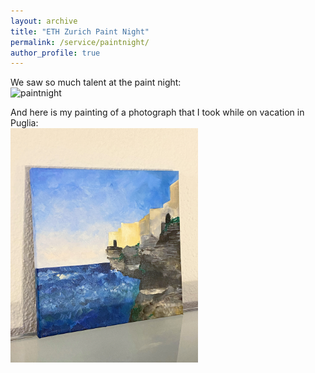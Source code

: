 ```yaml
---
layout: archive
title: "ETH Zurich Paint Night"
permalink: /service/paintnight/
author_profile: true
---
```


We saw so much talent at the paint night:
<br>
<img src="/images/paintnight.png" alt="paintnight" width="300"/>

And here is my painting of a photograph that I took while on vacation in Puglia:
<br>
<img src="/images/puglia.JPG" alt="puglia" width="300"/>

